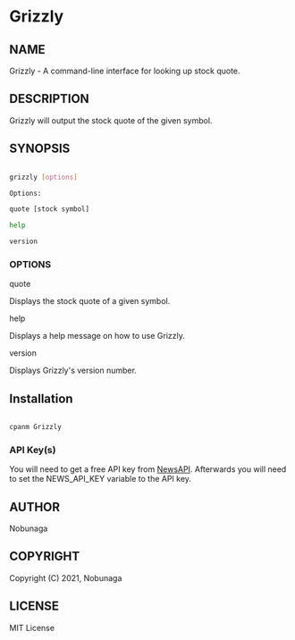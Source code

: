 # Grizzly

## NAME

Grizzly - A command-line interface for looking up stock quote.

## DESCRIPTION

Grizzly will output the stock quote of the given symbol.

## SYNOPSIS

```bash

grizzly [options]

Options:

quote [stock symbol]

help

version

```

### OPTIONS

quote

Displays the stock quote of a given symbol.

help

Displays a help message on how to use Grizzly.

version

Displays Grizzly's version number.

## Installation

```bash

cpanm Grizzly

```

### API Key(s)

You will need to get a free API key from [NewsAPI]("https://newsapi.org/"). Afterwards you will need to set the NEWS_API_KEY variable to the API key.

## AUTHOR

Nobunaga

## COPYRIGHT

Copyright (C) 2021, Nobunaga

## LICENSE

MIT License
